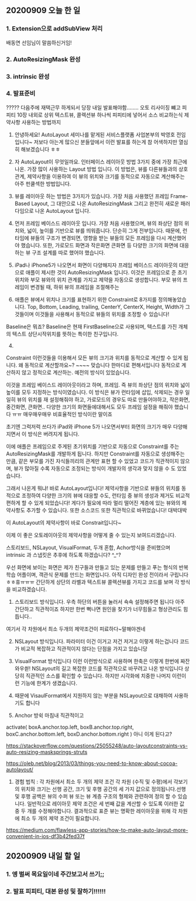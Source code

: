 ## 20200909 오늘 한 일
### 1. Extension으로 addSubView 처리
배동연 선임님이 말씀하신거임!

### 2. AutoResizingMask 완성

### 3. intrinsic 완성

### 4. 발표준비
????? 다음주에 재택근무 하게되서 당장 내일 발표해야함........
오토 리사이징 뺴고
피피티 10장 내외로
상위 텍스트뷰, 콜렉션뷰 하나씩
피피티에 넣어서 소스 비교하는식
제약사항 사용하는 방법까지

1. 안녕하세요! AutoLayout 세미나를 맡게된 서비스플랫폼 사업본부의 박영호 전임입니다~
저보다 아는게 많으신 분들앞에서 이런 발표를 하는게 참 어색하지만
열심히 해보겠습니다 ㅎㅎ

2. 자 AutoLayout이 무엇일까요.
인터페이스 레이아웃 방법 3가지 중에 가장 최근에 나온. 가장 많이 사용하는 Layout 방법 입니다.
이 방법은, 뷰를 다른뷰들과의 상호관계, 제약사항을 이용하여 이 뷰의 위치와 크기를 동적으로 자동으로 계산해주는 아주 펀쿨섹한 방법입니다.

3. 뷰를 레이아웃 하는 방법은 3가지가 있습니다.
가장 처음 사용했던 프레임 Frame-Based Layout,
그 대안으로 나온 AutoResizingMask
그리고 완전히 새로운 패러다임으로 나온 AutoLayout 입니다.

4. 먼저 프레임 베이스드 레이아웃 입니다.
가장 처음 사용했으며,
뷰의 좌상단 점의 위치와, 넓이, 높이를 기반으로 뷰를 띄워줍니다.
단순히 그게 전부입니다.
때문에, 런타임에 뷰들의 구조가 변경되면, 영향을 받는 뷰들의 모든 프레임을 다시 계산했어야 했습니다.
또한, 가로모드 화면과 작은화면 큰화면 등 다양한 크기의 화면에 대응하는 뷰 구조 설계를 따로 했어야 했습니다.

5. iPad나 iPhone5가 나오면서 화면이 다양해지자
프레임 베이스드 레이아웃의 대안으로 애플이 제시한 것이 AutoResizingMask 입니다.
이것은 프레임으로 준 초기 위치와 부모 뷰와의 위치 관계를 가지고 제약을 자동으로 생성합니다.
부모 뷰의 프레임이 변경될 때, 하위 뷰의 프레임을 조절해주는 

3. 애플은 뷰에서 위치나 크기를 표현하기 위한 Constraint로 8가지를 정의해놓았습니다.
Top, Bottom, Leading, trailing, CenterY, CenterX, Height, Width가 그것들이며
이것들을 사용해서 동적으로 뷰들의 위치를 조정할 수 있습니다!


Baseline은 뭐죠?
Baseline은 현재 FirstBaseline으로 사용되며, 
텍스트를 가진 개체의 텍스트 상단시작위치를 뜻하는 특이한 친구입니다.

4.

Constraint
이런것들을 이용해서 모든 뷰의 크기과 위치를 동적으로 계산할 수 있게 됩니다.
왜 동적으로 계산할까요~? ~~~~ 맞습니다 한마디로 편해서입니다
동적으로 계산하지 않고 정적으로 계산하는. 예전의 방식이 있었습니다.

이것을 프레임 베이스드 레이아웃이라고 하며,
프레임. 즉 뷰의 좌상단 점의 위치와 넓이 높이를 모두 지정하는 방식이였습니다.
이 방식은 뷰가 런타임에 삽입, 삭제되는 경우 일일히 뷰의 위치를 재 설정해줘야 하고,
가로모드의 경우도 따로 만들어야하고,
작은화면, 중간화면, 큰화면.. 다양한 크기의 화면들에대해서도 모두 프레임 설정을 해줘야 했습니다 ㅠㅠ
매우매우매우 비효율적인 방식이란 말이죠

초기엔 그럭저럭 쓰다가 iPad와 iPhone 5가 나오면서부터 
화면의 크기가 매우 다양해지면서 이 방식은 버려지게 됩니다.

이에 애플은 프레임으로 주게된 초기위치를 기반으로 자동으로 Constraint를 주는 AutoResizingMask를 개발하게 됩니다.
하지만 Constraint를 자동으로 생성해주는 만큼, 같은 부모를 가진 자식들끼리의 관계만 표현 할 수 있었고
코드가 직관적이지 않으며,
뷰가 많아질 수록 자동으로 조정되는 방식이 개발자의 생각과 맞지 않을 수 도 있었습니다.

그래서 나온게 뭐냐! 바로 AutoLayout입니다!
제약사항을 기반으로 뷰들의 위치를 동적으로 조정하여
다양한 크기의 뷰에 대응할 수도, 런타임 중 뷰의 생성과 제거도 비교적 편하게 할 수 있게 되었습니다!
게다가 필요에 따라 멀리 떨어진 계층에 있는 뷰와의 제약사항도 추가할 수 있습니다.
또한 소스코드 또한 직관적으로 바뀌었습니다!
대박대박

이 AutoLayout의 제약사항이 바로 Constrait입니다~

이제 이 좋은 오토레이아웃의 제약사항을 어떻게 줄 수 있는지 보여드리겠습니다.

스토리보드, NSLayout, VisualFormat, 두개 혼합, Achor방식을 준비했으며
intrinsic 과 스냅킷은 추후에 하도록 하겠습니다? ^_^?

우선 화면에 보이는 화면은 제가 친구들과 만들고 있는 문제를 만들고 푸는 형식의 반복학습 어플이며, 객관식 문제를 만드는 화면입니다.
아직 디자인 완성 전이라서 구립니다 ㅎㅎ휴ㅠㅠㅠ
간단하게 상단의 라벨과 텍스트뷰 콜렉션뷰를 가지고 코드를 보며 각 방식을 비교하겠습니다.

1. 스토리보드 방식입니다.
우측 하단의 버튼을 눌러서 쇽쇽 설정해주면 됩니다 아주 간단하고 직관적이죠
하지만 한번 뻑나면 원인을 찾기가 너무힘들고 형상관리도 힘듭니다..

여기서 각 차원에서 최소 두개의 제약조건이 피료하다~말해야겐네

2. NSLayout 방식입니다.
파라미터 이건 이거고 저건 저거고 이렇게 하는겁니다
코드가 비교적 복잡하고 직관적이지 않다는 단점을 가지고 있습니당

3. VisualFormat 방식입니다
이런 이런방식으로 사용하며 한축은 이렇게 한번에 짜잔 와우씓!
NSLayout의 길고 복잡한 코드를 직관적으로 바꾸려고 나온 방식입니다
상당히 직관적인 소스를 확인할 수 있습니다. 
하지만 시각화에 치중한 나머지 이런이런 기능에 한계가 생겼습니다.

4. 때문에 VisaulFormat에서 지원하지 않는 부분을 NSLayout으로 대채하여 사용하기도 합니다

5. Anchor 방쉭
마침내 직관적이고 

activate(
  boxA.anchor.top.left,
  boxB.anchor.top.right,
  boxC.anchor.bottom.left,
  boxD.anchor.bottom.right
) 아니 이게 된다고?


https://stackoverflow.com/questions/25055248/auto-layoutconstraints-vs-auto-resizing-masksprings-struts

https://oleb.net/blog/2013/03/things-you-need-to-know-about-cocoa-autolayout/
1. 경험 법칙 : 각 차원에서 최소 두 개의 제약 조건
각 차원 (수직 및 수평)에서 각보기의 위치와 크기는 선행 공간, 크기 및 후행 공간의 세 가지 값으로 정의됩니다.선행 및 후행 공백은 뷰의 수퍼 뷰 또는 뷰 계층 구조의 형제와 관련하여 정의 할 수 있습니다. 일반적으로 레이아웃 제약 조건은 세 번째 값을 계산할 수 있도록 이러한 값 중 두 개를 수정해야합니다. 결과적으로 표준 뷰는 명확한 레이아웃을 위해 각 차원에 최소 두 개의 제약 조건이 필요합니다.

https://medium.com/flawless-app-stories/how-to-make-auto-layout-more-convenient-in-ios-df3b42fed37f



## 20200909 내일 할 일
### 1. 엥 벌써 목요일이네 주간보고서 쓰기;;
### 2. 발표 피피티, 대본 완성 및 잘하기!!!!!!
